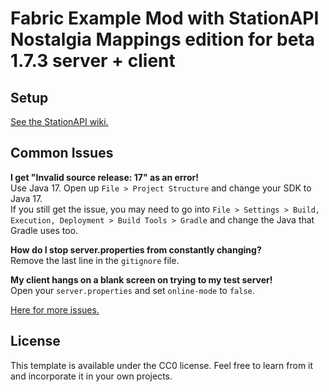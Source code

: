 # Fabric Example Mod with StationAPI Nostalgia Mappings edition for beta 1.7.3 server + client

## Setup

[See the StationAPI wiki.](https://github.com/ModificationStation/StationAPI/wiki)

## Common Issues

**I get "Invalid source release: 17" as an error!**  
Use Java 17. Open up `File > Project Structure` and change your SDK to Java 17.  
If you still get the issue, you may need to go into `File > Settings > Build, Execution, Deployment > Build Tools > Gradle` and change the Java that Gradle uses too.

**How do I stop server.properties from constantly changing?**  
Remove the last line in the `gitignore` file.

**My client hangs on a blank screen on trying to my test server!**  
Open your `server.properties` and set `online-mode` to `false`.

[Here for more issues.](https://github.com/calmilamsy/BIN-fabric-example-mod#common-issues)

## License

This template is available under the CC0 license. Feel free to learn from it and incorporate it in your own projects.

